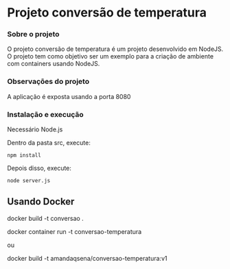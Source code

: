 # Projeto conversão de temperatura

### Sobre o projeto
O projeto conversão de temperatura é um projeto desenvolvido em NodeJS. O projeto tem como objetivo ser um exemplo para a criação de ambiente com containers usando NodeJS.

### Observações do projeto
A aplicação é exposta usando a porta 8080

### Instalação e execução

Necessário Node.js

Dentro da pasta src, execute:

```
npm install
```

Depois disso, execute:

```
node server.js
```

## Usando Docker

docker build -t conversao .

docker container run -t conversao-temperatura

ou 

docker build -t amandaqsena/conversao-temperatura:v1